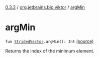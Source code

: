 [0.3.2](../index.md) / [org.jetbrains.bio.viktor](index.md) / [argMin](.)

# argMin

`fun `[`StridedVector`](-strided-vector/index.md)`.argMin(): Int` [(source)](https://github.com/JetBrains-Research/viktor/blob/0.3.2/src/main/kotlin/org/jetbrains/bio/viktor/Searching.kt#L26)

Returns the index of the minimum element.

